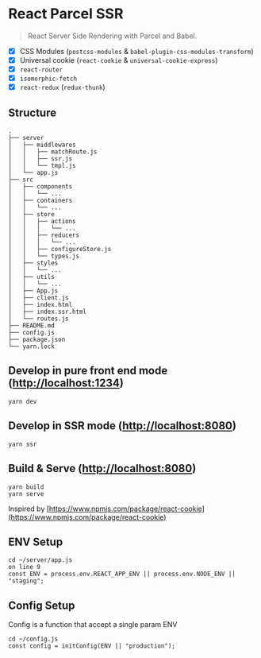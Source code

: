 # React Parcel SSR

> React Server Side Rendering with Parcel and Babel.

- [x] CSS Modules (`postcss-modules` & `babel-plugin-css-modules-transform`)
- [x] Universal cookie (`react-cookie` & `universal-cookie-express`)
- [x] `react-router`
- [x] `isomorphic-fetch`
- [x] `react-redux` (`redux-thunk`)

## Structure

```
.
├── server
│   ├── middlewares
│   │   ├── matchRoute.js
│   │   ├── ssr.js
│   │   └── tmpl.js
│   └── app.js
├── src
│   ├── components
│   │   └── ...
│   ├── containers
│   │   └── ...
│   ├── store
│   │   ├── actions
│   │   │   └── ...
│   │   ├── reducers
│   │   │   └── ...
│   │   ├── configureStore.js
│   │   └── types.js
│   ├── styles
│   │   └── ...
│   ├── utils
│   │   └── ...
│   ├── App.js
│   ├── client.js
│   ├── index.html
│   ├── index.ssr.html
│   └── routes.js
├── README.md
├── config.js
├── package.json
└── yarn.lock
```

## Develop in pure front end mode ([http://localhost:1234](http://localhost:1234))

```
yarn dev
```

## Develop in SSR mode ([http://localhost:8080](http://localhost:8080))

```
yarn ssr
```

## Build & Serve ([http://localhost:8080](http://localhost:8080))

```
yarn build
yarn serve
```

Inspired by [https://www.npmjs.com/package/react-cookie](https://www.npmjs.com/package/react-cookie)

## ENV Setup

```
cd ~/server/app.js
on line 9
const ENV = process.env.REACT_APP_ENV || process.env.NODE_ENV || "staging";
```

## Config Setup

Config is a function that accept a single param ENV

```
cd ~/config.js
const config = initConfig(ENV || "production");
```
